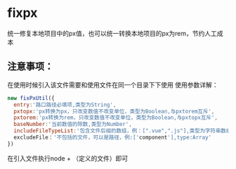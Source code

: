 # fixpx
统一修复本地项目中的px值，也可以统一转换本地项目的px为rem，节约人工成本
## 注意事项：
在使用时候引入该文件需要和使用文件在同一个目录下下使用
使用参数详解：
```javascript
new fixPxUtil({
  entry:'路口路径必填项,类型为String',
  pxtopx:'px转换为px，只改变数值不改变单位，类型为Boolean,与pxtorem互斥',
  pxtorem:'px转换为rem，只改变数值不改变单位，类型为Boolean,与pxtopx互斥',
  baseNumber:'当前数值的除数,类型为Number',
  includeFileTypeList:'包含文件后缀的数组，例：[".vue",".js"],类型为字符串数组',
  excludeFile：'不包括的文件，可以是路径，例:['component'],type:Array'
})
````
在引入文件执行node + （定义的文件）即可
